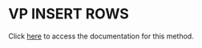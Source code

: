 <!---->
# VP INSERT ROWS

Click [here](https://developer.4d.com/docs/20/ViewPro/method-list#vp-insert-rows) to access the documentation for this method.


